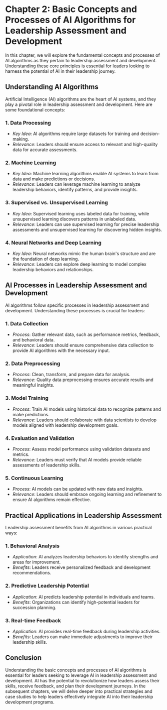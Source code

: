 Chapter 2: Basic Concepts and Processes of AI Algorithms for Leadership Assessment and Development
==================================================================================================

In this chapter, we will explore the fundamental concepts and processes of AI algorithms as they pertain to leadership assessment and development. Understanding these core principles is essential for leaders looking to harness the potential of AI in their leadership journey.

Understanding AI Algorithms
---------------------------

Artificial Intelligence (AI) algorithms are the heart of AI systems, and they play a pivotal role in leadership assessment and development. Here are some foundational concepts:

### **1. Data Processing**

* *Key Idea*: AI algorithms require large datasets for training and decision-making.
* *Relevance*: Leaders should ensure access to relevant and high-quality data for accurate assessments.

### **2. Machine Learning**

* *Key Idea*: Machine learning algorithms enable AI systems to learn from data and make predictions or decisions.
* *Relevance*: Leaders can leverage machine learning to analyze leadership behaviors, identify patterns, and provide insights.

### **3. Supervised vs. Unsupervised Learning**

* *Key Idea*: Supervised learning uses labeled data for training, while unsupervised learning discovers patterns in unlabeled data.
* *Relevance*: Leaders can use supervised learning for precise leadership assessments and unsupervised learning for discovering hidden insights.

### **4. Neural Networks and Deep Learning**

* *Key Idea*: Neural networks mimic the human brain's structure and are the foundation of deep learning.
* *Relevance*: Leaders can explore deep learning to model complex leadership behaviors and relationships.

AI Processes in Leadership Assessment and Development
-----------------------------------------------------

AI algorithms follow specific processes in leadership assessment and development. Understanding these processes is crucial for leaders:

### **1. Data Collection**

* *Process*: Gather relevant data, such as performance metrics, feedback, and behavioral data.
* *Relevance*: Leaders should ensure comprehensive data collection to provide AI algorithms with the necessary input.

### **2. Data Preprocessing**

* *Process*: Clean, transform, and prepare data for analysis.
* *Relevance*: Quality data preprocessing ensures accurate results and meaningful insights.

### **3. Model Training**

* *Process*: Train AI models using historical data to recognize patterns and make predictions.
* *Relevance*: Leaders should collaborate with data scientists to develop models aligned with leadership development goals.

### **4. Evaluation and Validation**

* *Process*: Assess model performance using validation datasets and metrics.
* *Relevance*: Leaders must verify that AI models provide reliable assessments of leadership skills.

### **5. Continuous Learning**

* *Process*: AI models can be updated with new data and insights.
* *Relevance*: Leaders should embrace ongoing learning and refinement to ensure AI algorithms remain effective.

Practical Applications in Leadership Assessment
-----------------------------------------------

Leadership assessment benefits from AI algorithms in various practical ways:

### **1. Behavioral Analysis**

* *Application*: AI analyzes leadership behaviors to identify strengths and areas for improvement.
* *Benefits*: Leaders receive personalized feedback and development recommendations.

### **2. Predictive Leadership Potential**

* *Application*: AI predicts leadership potential in individuals and teams.
* *Benefits*: Organizations can identify high-potential leaders for succession planning.

### **3. Real-time Feedback**

* *Application*: AI provides real-time feedback during leadership activities.
* *Benefits*: Leaders can make immediate adjustments to improve their leadership skills.

Conclusion
----------

Understanding the basic concepts and processes of AI algorithms is essential for leaders seeking to leverage AI in leadership assessment and development. AI has the potential to revolutionize how leaders assess their skills, receive feedback, and plan their development journeys. In the subsequent chapters, we will delve deeper into practical strategies and case studies to help leaders effectively integrate AI into their leadership development programs.
